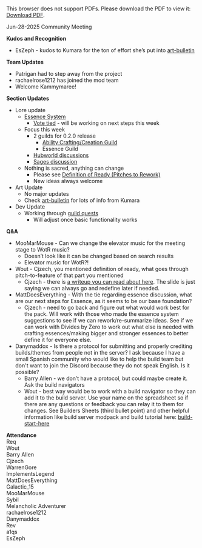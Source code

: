 <object data="../other-files/meeting-notes/Wanderers Weekly Update June 28.pptx.pdf" type="application/pdf" width="700px" height="700px">
    <embed src="../other-files/meeting-notes/Wanderers Weekly Update June 28.pptx.pdf">
        <p>This browser does not support PDFs. Please download the PDF to view it: <a href="../other-files/meeting-notes/Wanderers Weekly Update June 28.pptx.pdf">Download PDF</a>.</p>
    </embed>
</object>

Jun-28-2025 Community Meeting

**Kudos and Recognition**

- EsZeph \- kudos to Kumara for the ton of effort she’s put into [art-bulletin](https://discord.com/channels/1374772629298483202/1377672851334627489)

**Team Updates**

- Patrigan had to step away from the project
- rachaelrose1212 has joined the mod team
- Welcome Kammymaree\!

**Section Updates**

- Lore update
    - [Essence System](https://discord.com/channels/1374772629298483202/1382855794827067483)
        - [Vote tied](https://discord.com/channels/1374772629298483202/1385832517000499354/1385837130160279684) \- will be working on next steps this week
    - Focus this week
        - 2 guilds for 0.2.0 release
            - [Ability Crafting/Creation Guild](https://discord.com/channels/1374772629298483202/1386024438151249971)
            - Essence Guild
        - [Hubworld discussions](https://discord.com/channels/1374772629298483202/1385778207298420827)
        - [Sages discussion](https://discord.com/channels/1374772629298483202/1385701753533759559)
    - Nothing is sacred, anything can change
        - Please see [Definition of Ready (Pitches to Rework)](https://discord.com/channels/1374772629298483202/1377663029595869254/1385358144279937084)
        - New ideas always welcome
- Art Update
    - No major updates
    - Check [art-bulletin](https://discord.com/channels/1374772629298483202/13776728513346274) for lots of info from Kumara
- Dev Update
    - Working through [guild quests](https://discord.com/channels/1374772629298483202/1377655291490996335/1388390963667275916)
        - Will adjust once basic functionality works

**Q\&A**

- MooMarMouse - Can we change the elevator music for the meeting stage to WotR music?
    - Doesn’t look like it can be changed based on search results
    - Elevator music for WotR?!
- Wout - Cjzech, you mentioned definition of ready, what goes through pitch-to-feature of that part you mentioned
    - Cjzech - there is [a writeup you can read about here](https://discord.com/channels/1374772629298483202/1377663029595869254/1385358144279937084). The slide is just saying we can always go and redefine later if needed.
- MattDoesEverything - With the tie regarding essence discussion, what are our next steps for Essence, as it seems to be our base foundation?
    - Cjzech - need to go back and figure out what would work best for the pack. Will work with those who made the essence system suggestions to see if we can rework/re-summarize ideas. See if we can work with Divides by Zero to work out what else is needed with crafting essences/making bigger and stronger essences to better define it for everyone else.
- Danymaddox - Is there a protocol for submitting and properly crediting builds/themes from people not in the server? I ask because I have a small Spanish community who would like to help the build team but don't want to join the Discord because they do not speak English. Is it possible?
    - Barry Allen - we don’t have a protocol, but could maybe create it. Ask the build navigators
    - Wout - best way would be to work with a build navigator so they can add it to the build server. Use your name on the spreadsheet so if there are any questions or feedback you can relay it to them for changes. See Builders Sheets (third bullet point) and other helpful information like build server modpack and build tutorial here: [build-start-here](https://discord.com/channels/1374772629298483202/1382748526915747870)

**Attendance**\
Req\
Wout\
Barry Allen\
Cjzech\
WarrenGore\
ImplementsLegend\
MattDoesEverything\
Galactic_15\
MooMarMouse\
Sybil\
Melancholic Adventurer\
rachaelrose1212\
Danymaddox\
Rev\
a1qs\
EsZeph